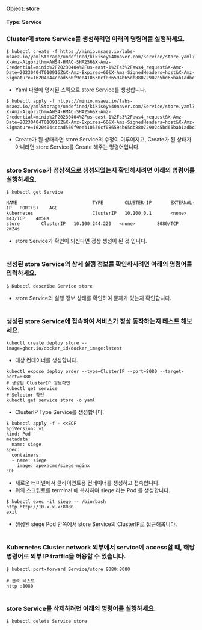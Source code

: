 
#### Object: store
#### Type: Service

### Cluster에 store Service를 생성하려면 아래의 명령어를 실행하세요.

```
$ kubectl create -f https://minio.msaez.io/labs-msaez.io/yamlStorage/undefined/kikisey%40naver.com/Service/store.yaml?X-Amz-Algorithm=AWS4-HMAC-SHA256&X-Amz-Credential=minio%2F20230404%2Fus-east-1%2Fs3%2Faws4_request&X-Amz-Date=20230404T010916Z&X-Amz-Expires=60&X-Amz-SignedHeaders=host&X-Amz-Signature=16204044ccad560f9ee410530cf086594b65db88072902c5bd65bab1adbc1284
```
- Yaml 파일에 명시된 스펙으로 store Service를 생성합니다.  

```
$ kubectl apply -f https://minio.msaez.io/labs-msaez.io/yamlStorage/undefined/kikisey%40naver.com/Service/store.yaml?X-Amz-Algorithm=AWS4-HMAC-SHA256&X-Amz-Credential=minio%2F20230404%2Fus-east-1%2Fs3%2Faws4_request&X-Amz-Date=20230404T010916Z&X-Amz-Expires=60&X-Amz-SignedHeaders=host&X-Amz-Signature=16204044ccad560f9ee410530cf086594b65db88072902c5bd65bab1adbc1284
```
- Create가 된 상태라면 store Service의 수정이 이루어지고, Create가 된 상태가 아니라면 store Service를 Create 해주는 명령어입니다.
#

### store Service가 정상적으로 생성되었는지 확인하시려면 아래의 명령어를 실행하세요.

```
$ kubectl get Service

NAME                            TYPE        CLUSTER-IP       EXTERNAL-IP   PORT(S)    AGE
kubernetes                      ClusterIP   10.100.0.1       <none>        443/TCP    4m58s
store        ClusterIP   10.100.244.220   <none>        8080/TCP   2m24s

```
- store Service가 확인이 되신다면 정상 생성이 된 것 입니다.
#

### 생성된 store Service의 상세 실행 정보를 확인하시려면 아래의 명령어를 입력하세요.

```
$ Kubectl describe Service store
```
- store Service의 실행 정보 상태를 확인하여 문제가 있는지 확인합니다.
#

### 생성된 store Service에 접속하여 서비스가 정상 동작하는지 테스트 해보세요.

```
kubectl create deploy store --image=ghcr.io/docker_id/docker_image:latest
```
- 대상 컨테이너를 생성합니다.  

```
kubectl expose deploy order --type=ClusterIP --port=8080 --target-port=8080
# 생성된 ClusterIP 정보확인
kubectl get service 
# Selector 확인
kubectl get service store -o yaml
```
- ClusterIP Type Service를 생성합니다.

```
$ kubectl apply -f - <<EOF
apiVersion: v1
kind: Pod
metadata:
  name: siege
spec:
  containers:
  - name: siege
    image: apexacme/siege-nginx
EOF
```
- 새로운 터미널에서 클라이언트용 컨테이너를 생성하고 접속합니다.
- 위의 스크립트를 terminal 에 복사하여 siege 라는 Pod 를 생성합니다.  

```
$ kubectl exec -it siege -- /bin/bash
http http://10.x.x.x:8080
exit
```
- 생성된 siege Pod 안쪽에서 store Service의 ClusterIP로 접근해봅니다.
#

### Kubernetes Cluster network 외부에서 service에 access할 때, 해당 명령어로 외부 IP traffic을 허용할 수 있습니다.

```
$ kubectl port-forward Service/store 8080:8080

# 접속 테스트
http :8080
```
#

### store Service를 삭제하려면 아래의 명령어를 실행하세요.

```
$ kubectl delete Service store
```
#

